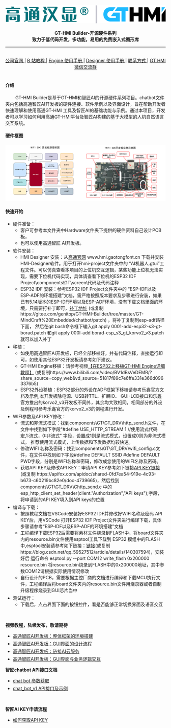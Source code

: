 <br/>

<div align="center">
    <img src="images/logo.png">
</div>

<br/>
<div align="center">  <a><b>GT-HMI Builder-开源硬件系列</b></a></div>
<div align="center">  <a><b>致力于低代码开发，多功能，易用的免费嵌入式图形库</b></a></div>

---

<br/>
<div align="center">
    <a href="https://www.hmi.gaotongfont.cn"
    > 公司官网 </a> |
    <a href="https://space.bilibili.com/3493293474188211/channel/collectiondetail?sid=3764678"
    > B 站教程 </a> |
    <a href="https://www.hmi.gaotongfont.cn/gthmiengineyhsc"
    > Engine 使用手册 </a> |
    <a href="https://www.hmi.gaotongfont.cn/gthmidesigneryhsc"
    > Designer 使用手册 </a> |
    <a href="http://isite.baidu.com/site/wjz7qkrv/406a2b0c-f9c7-4a08-a47a-662e862b2af4?ch=48&wid=498ccd5c05334f21a2142ba3cf628964_0_0&field=&orderBy=&categoryId=undefined&title=%E8%81%94%E7%B3%BB%E6%88%91%E4%BB%AC"
    > 联系方式 </a> |
    <a href="https://genitop-1317577547.cos.ap-nanjing.myqcloud.com/GT-HMI/GT-HMI-Groups/GT-HMI%20Communication%20groups.jpg"
    > GT HMI微信交流群 </a>
</div>
<br/>

#### 介绍
&nbsp;&nbsp;&nbsp;&nbsp;&nbsp;&nbsp;&nbsp;&nbsp;GT-HMI Builder是基于GT-HMI和智匠AI的开源硬件系列项目。chatbot文件夹内包括高通智匠AI开发板的硬件连接、软件示例以及界面设计，旨在帮助开发者快速理解和使用高通GT-HMI 工具及智匠AI的基础功能与示例。通过本项目，开发者可以学习如何利用高通GT-HMI平台及智匠AI构建的基于大模型的人机自然语言交互系统。

#### 硬件框图
<div align="center">
    <img src="images/WIFISOCDEVKIT.png">
</div>

#### 快速开始
<ul>
<li style="margin-bottom: 4px;">硬件准备：<ul>
<li>客户可参考本文件夹中Hardware文件夹下提供的硬件资料自己设计PCB板，</li><li>也可以使用高通智匠 AI开发板。</li></ul></li>
<li style="margin-bottom: 4px;">软件安装：<ul>
<li>HMI Designer 安装：从<a href="https://www.hmi.gaotongfont.cn" target="_blank">高通官网</a> www.hmi.gaotongfont.cn 下载并安装HMI-Designer软件。用于打开hmi-project文件夹中的 “AI机器人.gtui”工程文件。可以仿真查看本项目的上位机交互逻辑，某些功能上位机无法实现，需要下位机代码实现，具体请查看下位机的ESP32 IDF Project\components\GT\screen\代码及代码注释</li></ul>
<ul>
<li>ESP32 IDF 安装：参考ESP32 IDF Project文件夹中的 “ESP-IDF以及ESP-ADF的环境搭建”文档，需严格按照版本要求及步骤进行安装，如果已有5.14版本的ESP-IDF环境以及ESP-ADF环境，没有下载文档里面的环境，只需要打补丁即可，<a href="https://gitee.com/genitop/GT-HMI-Builder/tree/master/GT-MindCraft%20Embedded/chatbot/patch" target="_blank">补丁地址</a> (或复制https://gitee.com/genitop/GT-HMI-Builder/tree/master/GT-MindCraft%20Embedded/chatbot/patch) ，将补丁复制到esp-adf路径下面， 然后在git bash命令框下输入git apply 0001-add-esp32-s3-gt-borad.patch 和git apply 000l-add borad-esp_s3_gt_korvo2_v3.patch就可以加入补丁</li></ul></li>
<li style="margin-bottom: 4px;">移植：<ul>
<li>如使用高通智匠AI开发板，已经全部移植好，并有代码注释，直接运行即可，如使用其他ESP32开发板请参考如下建议。</li>
<li>GT-HMI Engine移植：请参考视频<a href="https://www.bilibili.com/video/BV1dBsVeDEMR/?share_source=copy_web&vd_source=51817f89c7e6ffe331e366d0963376b5" target="_blank">【在ESP32上移植GT-HMI Engine详细教程】</a> (或复制https://www.bilibili.com/video/BV1dBsVeDEMR/?share_source=copy_web&vd_source=51817f89c7e6ffe331e366d0963376b5)</li>
<li>ESP32外设移植：ESP32部分的外设在ADF框架下移植请参考乐鑫官方文档及示例,本开发板除电源、USB转TTL、扩展IO、 GUI-LCD接口和乐鑫官方推出的korvo2_v3开发板不同外，其余均大致相同，相同部分的外设及例程可参考乐鑫官方的korvo2_v3的例程进行开发。</li></ul></li>
<li style="margin-bottom: 4px;">WIFI参数及API KEY修改：<ul>
<li>流式和非流式模式：找到components\GT\GT_DRV\http_send.h文件，在文件中找到如下字段"#define USE_HTTP_STREAM 1 //使用流式代码宏,1:流式，0:非流式" 字段，设置成1则是流式模式，设置成0则为非流式模式。 推荐使用流式模式，上传数据和下发数据均较快速。</li>
<li>修改WIFI 名称及密码：找到components\GT\GT_DRV\wifi_config.c文件，在文件中找到如下字段#define DEFAULT SSID #define DEFAULT PWD字段，分别是WIFI名称和密码，修改成您使用的WIFI名称及密码。 </li>
<li>获取API KEY及修改API KEY：申请API KEY参考如下链接<a href="https://apifox.com/apidoc/shared-0fd7ea54-919e-4c93-b673-c60219bc82e0/doc-4739665" target="_blank">API KEY链接</a>(或复制 https://apifox.com/apidoc/shared-0fd7ea54-919e-4c93-b673-c60219bc82e0/doc-4739665)，然后找到components\GT\GT_DRV\Chttp_send.c 中的esp_http_client_set_header(client."Authorization","API keys");字段，将申请到的API KEY填入到API keys的位置</li>
</ul></li>
<li style="margin-bottom: 4px;">编译与下载：<ul>
<li>按照教程文档在VSCode安装好ESP32 IDF并修改好WIFI名称及密码 API KEY后，用VSCode 打开ESP32 IDF Project文件夹进行编译下载，具体步骤请参考“ESP-IDF以及ESP-ADF的环境搭建”文档</li>
<li>工程编译下载ESP32后需要将素材文件烧录到FLASH中，将board文件夹内的resource.bin文件使用esptool工具下载到 ESP32 模组中的FLASH中,esptool安装请参考如下链接：<a href="https://blog.csdn.net/qq_59527512/article/details/140307594" target="_blank">链接</a>(或复制https://blog.csdn.net/qq_59527512/article/details/140307594)，安装好后 运行命令 esptool.py --port COM12 write_flash 0x200000 resource.bin 将resource.bin烧录到FLASH中的0x200000地址，其中参数COM12请根据实际使用情况修改 </li>
<li>自行设计的PCB，需要根据主控厂商的文档进行编译和下载MCU执行文件，工程编译后将board文件夹内的resource.bin文件用烧录器或者自制升级程序烧录到GUI芯片当中</li></ul></li>
<li style="margin-bottom: 4px;">测试运行：<ul>
<li>下载后，点击界面下面的按钮控件，看是否能够正常切换界面及语音交互</li></ul></li>
</ul>

<br/>

**视频教程，陆续发布，敬请期待**
<ul>
<li style="margin-bottom: 4px;"><a href="https://www.bilibili.com/video/BV1qP22YSEQW/?spm_id_from=333.337.search-card.all.click&vd_source=0d93f7ed5a2d40d6e2d321f392d5e6f3">高通智匠AI开发板：整体框架的环境搭建</a></li>
<li style="margin-bottom: 4px;"><a href="https://www.bilibili.com/video/BV1TGmGYgEAS/?spm_id_from=333.999.0.0&vd_source=0d93f7ed5a2d40d6e2d321f392d5e6f3">高通智匠AI开发板：GUI界面的设计流程</a></li>
<li style="margin-bottom: 4px;"><a href="https://www.bilibili.com/video/BV15jyPY9EfS/?spm_id_from=333.999.0.0&vd_source=0d93f7ed5a2d40d6e2d321f392d5e6f3">高通智匠AI开发板：链接AI云服务</a></li>
<li style="margin-bottom: 4px;"><a href="https://www.bilibili.com/video/BV15JyBYSEpA/?spm_id_from=333.999.0.0&vd_source=0d93f7ed5a2d40d6e2d321f392d5e6f3">高通智匠AI开发板：GUI界面与业务逻辑交互</a></li>
</ul>

**智匠chatbot API接口文档**

<ul>
<li style="margin-bottom: 4px;"><a href="https://apifox.com/apidoc/shared-0fd7ea54-919e-4c93-b673-c60219bc82e0/api-213657897">chat bot 参数获取</a></li>
<li style="margin-bottom: 4px;"><a href="https://apifox.com/apidoc/shared-0fd7ea54-919e-4c93-b673-c60219bc82e0/api-213657897">chat_bot_v1 API接口及示例</a></li>
</ul>

<br/>

**智匠AI KEY申请流程**

<ul>
<li style="margin-bottom: 4px;"><a href="https://apifox.com/apidoc/shared-0fd7ea54-919e-4c93-b673-c60219bc82e0/doc-4739665">如何获取API KEY</a></li>
</ul>






